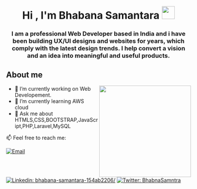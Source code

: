<h1 align="center"><b>Hi , I'm Bhabana Samantara </b><img src="https://media.giphy.com/media/hvRJCLFzcasrR4ia7z/giphy.gif" width="35"></h1>
<h3 align="center"> I am a professional Web Developer based in India and i have been building UX/UI designs and websites for years, which comply with the latest design trends. I help convert a vision and an idea into meaningful and useful products. </h3>

## **About me**
<picture> <img align="right" src="https://user-images.githubusercontent.com/79373383/211147526-f781ee14-445b-43f3-8615-f24738e97767.gif" width = 250px></picture>


- 🔭 I’m currently working on Web Developement.
- 🌱 I’m currently learning AWS cloud
- 💬 Ask me about HTMLS,CSS,BOOTSTRAP,JavaScript,PHP,Laravel,MySQL

📫 Feel free to reach me:

[![Email](https://img.shields.io/badge/Email-%40bhabnasamantara8@gmail.com%20-blue)](mailto:bhabnasamantara8@gmail.com?)
[![Linkedin: bhabana-samantara-154ab2206/](https://img.shields.io/badge/-Bhabna-blue?style=flat-square&logo=Linkedin&logoColor=white&link=https://www.linkedin.com/in/bhabana-samantara-154ab2206/)](https://www.linkedin.com/in/bhabana-samantara-154ab2206/)
[![Twitter: BhabnaSamntra](https://img.shields.io/twitter/follow/BhabnaSamntra?style=social)](https://twitter.com/BhabnaSamntra)



